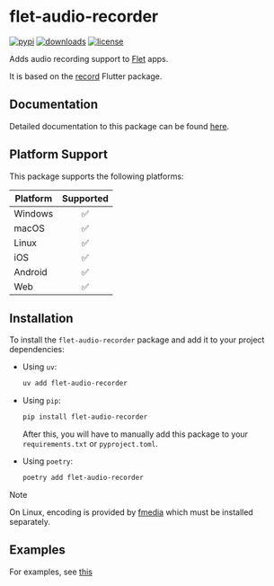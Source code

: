 # flet-audio-recorder

[![pypi](https://img.shields.io/pypi/v/flet-audio-recorder.svg)](https://pypi.python.org/pypi/flet-audio-recorder)
[![downloads](https://static.pepy.tech/badge/flet-audio-recorder/month)](https://pepy.tech/project/flet-audio-recorder)
[![license](https://img.shields.io/github/license/flet-dev/flet-audio-recorder.svg)](https://github.com/flet-dev/flet-audio-recorder/blob/main/LICENSE)

Adds audio recording support to [Flet](https://flet.dev) apps.

It is based on the [record](https://pub.dev/packages/record) Flutter package.

## Documentation

Detailed documentation to this package can be found [here](https://flet-dev.github.io/flet-audio-recorder/).

## Platform Support

This package supports the following platforms:

| Platform | Supported |
|----------|:---------:|
| Windows  |     ✅     |
| macOS    |     ✅     |
| Linux    |     ✅     |
| iOS      |     ✅     |
| Android  |     ✅     |
| Web      |     ✅     |

## Installation

To install the `flet-audio-recorder` package and add it to your project dependencies:

- Using `uv`:
    ```bash
    uv add flet-audio-recorder
    ```

- Using `pip`:
    ```bash
    pip install flet-audio-recorder
    ```
    After this, you will have to manually add this package to your `requirements.txt` or `pyproject.toml`.

- Using `poetry`:
    ```bash
    poetry add flet-audio-recorder
    ```

> [!NOTE]
> On Linux, encoding is provided by [fmedia](https://stsaz.github.io/fmedia/) which must be installed separately.

## Examples

For examples, see [this](./examples)